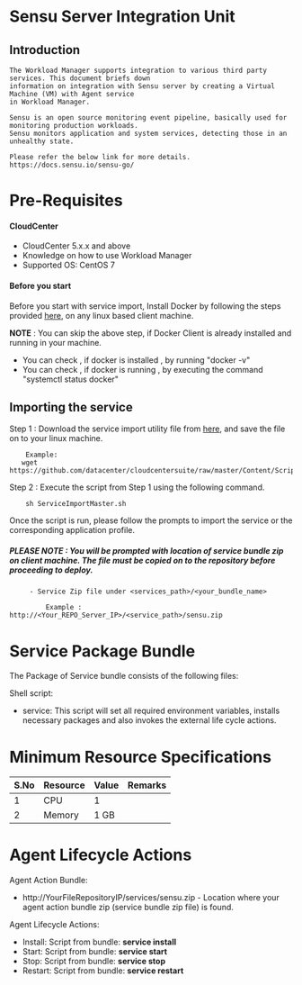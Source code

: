 # Sensu Server Integration Unit
## Introduction
    The Workload Manager supports integration to various third party services. This document briefs down 
    information on integration with Sensu server by creating a Virtual Machine (VM) with Agent service 
    in Workload Manager.
    
    Sensu is an open source monitoring event pipeline, basically used for monitoring production workloads. 
    Sensu monitors application and system services, detecting those in an unhealthy state.    
    
    Please refer the below link for more details.
    https://docs.sensu.io/sensu-go/
# Pre-Requisites
#### CloudCenter
- CloudCenter 5.x.x and above
- Knowledge on how to use Workload Manager 
- Supported OS: CentOS 7

#### Before you start
Before you start with service import, Install Docker by following the steps provided [here](https://wwwin-github.cisco.com/CloudCenterSuite/Content-Factory/raw/master/dockerimages/Steps%20for%20Installation%20of%20Docker%20CE%20on%20CentOS7_V2.docx), on any linux based client machine.

**NOTE** : You can skip the above step, if Docker Client is already installed and running in your machine. 
- You can check , if docker is installed , by running "docker -v"
- You can check , if docker is running , by executing the command "systemctl status docker"

## Importing the service

Step 1 : Download the service import utility file  from [here](https://raw.githubusercontent.com/datacenter/cloudcentersuite/master/Content/Scripts/ServiceImportMaster.sh), and save the file on to your linux machine.

	    Example: 
       wget https://github.com/datacenter/cloudcentersuite/raw/master/Content/Scripts/ServiceImportMaster.sh
				

Step 2 : Execute the script from Step 1 using the following command.

        sh ServiceImportMaster.sh

Once the script is run, please follow the prompts to import the service or the corresponding application profile.

##### PLEASE NOTE : You will be prompted with location of service bundle zip on client machine. The file must be copied on to the repository before proceeding to deploy.

         - Service Zip file under <services_path>/<your_bundle_name>
                    
             Example : http://<Your_REPO_Server_IP>/<service_path>/sensu.zip 
 
# Service Package Bundle

The Package of Service bundle consists of the following files:

Shell script:
 - service: This script will set all required environment variables, installs necessary packages and also invokes the external life cycle actions.
 
# Minimum Resource Specifications

     
S.No    | Resource    |  Value   | Remarks
----    | ----------  | ---------| ------- 
 1      |  CPU        | 1        |        
 2      |  Memory     | 1 GB     |        
 
# Agent Lifecycle Actions 
Agent Action Bundle:  
 - http://YourFileRepositoryIP/services/sensu.zip - Location where your agent action bundle zip (service bundle zip file) is found.

Agent Lifecycle Actions:
 - Install: Script from bundle: **service install**
 - Start: Script from bundle: **service start**
 - Stop: Script from bundle: **service stop**
 - Restart: Script from bundle: **service restart**

